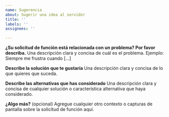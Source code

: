 ```yaml
---
name: Sugerencia
about: Sugerir una idea al servidor
title: ''
labels: ''
assignees: ''

---
```


**¿Su solicitud de función está relacionada con un problema? Por favor describa.**
Una descripción clara y concisa de cuál es el problema. Ejemplo: Siempre me frustra cuando [...]

**Describe la solución que te gustaría**
Una descripción clara y concisa de lo que quieres que suceda.

**Describe las alternativas que has considerado**
Una descripción clara y concisa de cualquier solución o característica alternativa que haya considerado.

**¿Algo más?** (opcional)
Agregue cualquier otro contexto o capturas de pantalla sobre la solicitud de función aquí.

